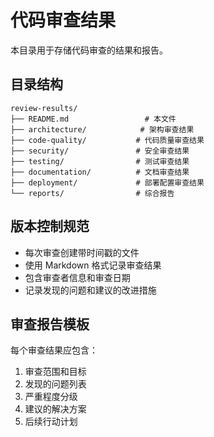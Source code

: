 # 代码审查结果

本目录用于存储代码审查的结果和报告。

## 目录结构

```
review-results/
├── README.md                 # 本文件
├── architecture/            # 架构审查结果
├── code-quality/           # 代码质量审查结果
├── security/               # 安全审查结果
├── testing/                # 测试审查结果
├── documentation/          # 文档审查结果
├── deployment/             # 部署配置审查结果
└── reports/                # 综合报告
```

## 版本控制规范

- 每次审查创建带时间戳的文件
- 使用 Markdown 格式记录审查结果
- 包含审查者信息和审查日期
- 记录发现的问题和建议的改进措施

## 审查报告模板

每个审查结果应包含：
1. 审查范围和目标
2. 发现的问题列表
3. 严重程度分级
4. 建议的解决方案
5. 后续行动计划